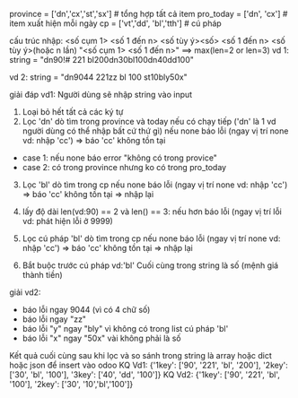 
province = ['dn','cx','st','sx'] # tổng hợp tất cả item
pro_today = ['dn', 'cx'] # item xuất hiện mỗi ngày
cp = ['vt','dd', 'bl','tth'] # cú pháp

cấu trúc nhập:
<province><số cụm 1> <số 1 đến n> <cp><số tùy ý><province><số> <số 1 đến n> <cp><số tùy ý>(hoặc n lần)
"<số cụm 1> <số 1 đến n>" ==> max(len=2 or len=3)
vd 1:
string = "dn90!# 221 bl200dn30bl100dn40dd100"

vd 2:
string = "dn9044 221zz bl 100 st10bly50x"

giải đáp vd1:
 Người dùng sẽ nhập string vào input
1. Loại bỏ hết tất cả các ký tự
2. Lọc 'dn' dò tìm trong province và today nếu có chạy tiếp ('dn' là 1 vd người dùng có thể nhập bất cứ thứ gì)
nếu none báo lỗi (ngay vị trí none vd: nhập 'cc') => báo 'cc' không tồn tại
 - case 1: nếu none báo error "không có trong provice"
 - case 2: có trong province nhưng ko có trong pro_today
3. Lọc 'bl' dò tìm trong cp nếu none báo lỗi (ngay vị trí none vd: nhập 'cc') => báo 'cc' không tồn tại => nhập lại

4. lấy độ dài len(vd:90) == 2 và len() == 3: nếu hơn báo lỗi  (ngay vị trí lỗi vd: phát hiện lỗi ở 9999)
5. Lọc cú pháp 'bl' dò tìm trong cp nếu none báo lỗi (ngay vị trí none vd: nhập 'cc') => báo 'cc' không tồn tại => nhập lại
6. Bắt buộc trước cú pháp vd:'bl' Cuối cùng trong string là số (mệnh giá thành tiền)

giải vd2:
- báo lỗi ngay 9044 (vì có 4 chữ số)
- báo lỗi ngay "zz"
- báo lỗi "y" ngay "bly" vì không có trong list cú pháp 'bl'
- báo lỗi "x" ngay "50x" vài không phải là số

Kết quả cuối cùng sau khi lọc và so sánh trong string 
là array hoặc dict hoặc json để insert vào odoo
KQ Vd1:
{'1key': ['90', '221', 'bl', '200'], '2key': ['30', 'bl', '100'], '3key': ['40', 'dd', '100']}
KQ Vd2:
{'1key': ['90', '221', 'bl', '100'], '2key': ['30', '10','bl','100']}
